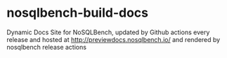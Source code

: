 # nosqlbench-build-docs
Dynamic Docs Site for NoSQLBench, updated by Github actions every release and hosted at http://previewdocs.nosqlbench.io/ and rendered by nosqlbench release actions

